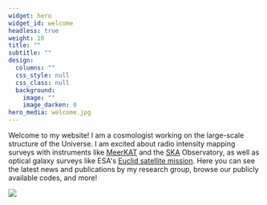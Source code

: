 ```yaml
---
widget: hero
widget_id: welcome
headless: true
weight: 10
title: ""
subtitle: ""
design:
  columns: ""
  css_style: null
  css_class: null
  background:
    image: ""
    image_darken: 0
hero_media: welcome.jpg
---
```

Welcome to my website! I am a cosmologist working on the large-scale structure of the Universe. I am excited about radio intensity mapping surveys with instruments like [MeerKAT](https://www.sarao.ac.za/science/meerkat/about-meerkat/) and the [SKA](https://www.skatelescope.org) Observatory, as well as optical galaxy surveys like ESA's [Euclid satellite mission](https://www.euclid-ec.org). Here you can see the latest news and publications by my research group, browse our publicly available codes, and more!

![](welcome.jpg)